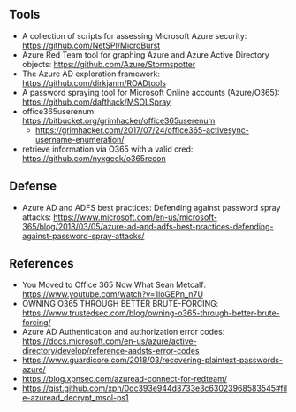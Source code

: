 ## Tools 

- A collection of scripts for assessing Microsoft Azure security: <https://github.com/NetSPI/MicroBurst>
- Azure Red Team tool for graphing Azure and Azure Active Directory objects: <https://github.com/Azure/Stormspotter>
- The Azure AD exploration framework: <https://github.com/dirkjanm/ROADtools>
- A password spraying tool for Microsoft Online accounts (Azure/O365): <https://github.com/dafthack/MSOLSpray>
- office365userenum: <https://bitbucket.org/grimhacker/office365userenum>
  - <https://grimhacker.com/2017/07/24/office365-activesync-username-enumeration/>
- retrieve information via O365 with a valid cred: <https://github.com/nyxgeek/o365recon>

## Defense 

- Azure AD and ADFS best practices: Defending against password spray attacks: <https://www.microsoft.com/en-us/microsoft-365/blog/2018/03/05/azure-ad-and-adfs-best-practices-defending-against-password-spray-attacks/>

## References

- You Moved to Office 365 Now What Sean Metcalf: <https://www.youtube.com/watch?v=1loGEPn_n7U>
- OWNING O365 THROUGH BETTER BRUTE-FORCING: <https://www.trustedsec.com/blog/owning-o365-through-better-brute-forcing/>
- Azure AD Authentication and authorization error codes: <https://docs.microsoft.com/en-us/azure/active-directory/develop/reference-aadsts-error-codes>
- <https://www.guardicore.com/2018/03/recovering-plaintext-passwords-azure/>
- <https://blog.xpnsec.com/azuread-connect-for-redteam/>
- <https://gist.github.com/xpn/0dc393e944d8733e3c63023968583545#file-azuread_decrypt_msol-ps1>